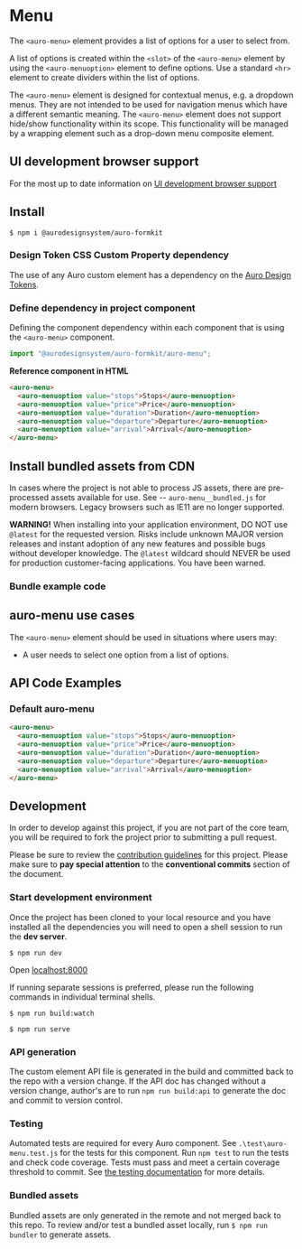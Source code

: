 <!--
The README.md file is a compiled document. No edits should be made directly to this file.

README.md is created by running `npm run build:docs`.

This file is generated based on a template fetched from
`../../docs/templates/componentReadmeTemplate.md`
and copied to `./componentDocs/README.md` each time the docs are compiled.

The following sections are editable by making changes to the following files:

| SECTION                | DESCRIPTION                                       | FILE LOCATION                       |
|------------------------|---------------------------------------------------|-------------------------------------|
| Description            | Description of the component                      | `./docs/partials/description.md`    |
| Use Cases              | Examples for when to use this component           | `./docs/partials/useCases.md`       |
| Additional Information | For use to add any component specific information | `./docs/partials/readmeAddlInfo.md` |
| Component Example Code | HTML sample code of the components use            | `./apiExamples/basic.html`          |
-->

# Menu

<!-- AURO-GENERATED-CONTENT:START (FILE:src=./docs/partials/description.md) -->
<!-- The below content is automatically added from ./docs/partials/description.md -->
The `<auro-menu>` element provides a list of options for a user to select from.

A list of options is created within the `<slot>` of the `<auro-menu>` element by using the `<auro-menuoption>` element to define options. Use a standard `<hr>` element to create dividers within the list of options.

The `<auro-menu>` element is designed for contextual menus, e.g. a dropdown menus. They are not intended to be used for navigation menus which have a different semantic meaning. The `<auro-menu>` element does not support hide/show functionality within its scope. This functionality will be managed by a wrapping element such as a drop-down menu composite element.
<!-- AURO-GENERATED-CONTENT:END -->
<!-- AURO-GENERATED-CONTENT:START (FILE:src=./docs/partials/readmeAddlInfo.md) -->
<!-- The below content is automatically added from ./docs/partials/readmeAddlInfo.md -->
<!-- AURO-GENERATED-CONTENT This file is to be used for any additional content that should be included in the README.md which is specific to this component. -->
<!-- AURO-GENERATED-CONTENT:END -->

## UI development browser support

<!-- AURO-GENERATED-CONTENT:START (REMOTE:url=https://raw.githubusercontent.com/AlaskaAirlines/WC-Generator/master/componentDocs/partials/browserSupport.md) -->
For the most up to date information on [UI development browser support](https://auro.alaskaair.com/support/browsersSupport)

<!-- AURO-GENERATED-CONTENT:END -->

## Install

<!-- AURO-GENERATED-CONTENT:START (FILE:src=../../docs/templates/componentInstall.md) -->
<!-- The below content is automatically added from ../../docs/templates/componentInstall.md -->

```shell
$ npm i @aurodesignsystem/auro-formkit
```
<!-- AURO-GENERATED-CONTENT:END -->

### Design Token CSS Custom Property dependency

<!-- AURO-GENERATED-CONTENT:START (REMOTE:url=https://raw.githubusercontent.com/AlaskaAirlines/WC-Generator/master/componentDocs/partials/development/designTokens.md) -->
The use of any Auro custom element has a dependency on the [Auro Design Tokens](https://auro.alaskaair.com/getting-started/developers/design-tokens).

<!-- AURO-GENERATED-CONTENT:END -->

### Define dependency in project component

<!-- AURO-GENERATED-CONTENT:START (REMOTE:url=https://raw.githubusercontent.com/AlaskaAirlines/WC-Generator/master/componentDocs/partials/usage/componentImportDescription.md) -->
Defining the component dependency within each component that is using the `<auro-menu>` component.

<!-- AURO-GENERATED-CONTENT:END -->
<!-- AURO-GENERATED-CONTENT:START (FILE:src=../../docs/templates/componentUsage.md) -->
<!-- The below content is automatically added from ../../docs/templates/componentUsage.md -->

```js
import "@aurodesignsystem/auro-formkit/auro-menu";
```
<!-- AURO-GENERATED-CONTENT:END -->
**Reference component in HTML**

<!-- AURO-GENERATED-CONTENT:START (CODE:src=./apiExamples/basic.html) -->
<!-- The below code snippet is automatically added from ./apiExamples/basic.html -->

```html
<auro-menu>
  <auro-menuoption value="stops">Stops</auro-menuoption>
  <auro-menuoption value="price">Price</auro-menuoption>
  <auro-menuoption value="duration">Duration</auro-menuoption>
  <auro-menuoption value="departure">Departure</auro-menuoption>
  <auro-menuoption value="arrival">Arrival</auro-menuoption>
</auro-menu>
```
<!-- AURO-GENERATED-CONTENT:END -->

## Install bundled assets from CDN

<!-- AURO-GENERATED-CONTENT:START (REMOTE:url=https://raw.githubusercontent.com/AlaskaAirlines/WC-Generator/master/componentDocs/partials/usage/bundleInstallDescription.md) -->
In cases where the project is not able to process JS assets, there are pre-processed assets available for use. See -- `auro-menu__bundled.js` for modern browsers. Legacy browsers such as IE11 are no longer supported.

**WARNING!** When installing into your application environment, DO NOT use `@latest` for the requested version. Risks include unknown MAJOR version releases and instant adoption of any new features and possible bugs without developer knowledge. The `@latest` wildcard should NEVER be used for production customer-facing applications. You have been warned.

<!-- AURO-GENERATED-CONTENT:END -->

### Bundle example code

<!-- AURO-GENERATED-CONTENT:START (FILE:src=../../docs/templates/componentBundleUseModBrowsers.md) -->
<!-- The below content is automatically added from ../../docs/templates/componentBundleUseModBrowsers.md -->
<link rel="stylesheet" href="https://cdn.jsdelivr.net/npm/@aurodesignsystem/design-tokens@4.13.0/dist/tokens/CSSCustomProperties.css" />
<link rel="stylesheet" href="https://cdn.jsdelivr.net/npm/@aurodesignsystem/webcorestylesheets@5.1.2/dist/bundled/essentials.css" />
<script src="https://cdn.jsdelivr.net/npm/@aurodesignsystem/auro-formkit/auro-menu@2.0.0-beta.36/dist/auro-menu__bundled.js" type="module"></script>
<!-- AURO-GENERATED-CONTENT:END -->

## auro-menu use cases

<!-- AURO-GENERATED-CONTENT:START (FILE:src=./docs/partials/useCases.md) -->
<!-- The below content is automatically added from ./docs/partials/useCases.md -->
The `<auro-menu>` element should be used in situations where users may:

* A user needs to select one option from a list of options.
<!-- AURO-GENERATED-CONTENT:END -->

## API Code Examples

### Default auro-menu

<!-- AURO-GENERATED-CONTENT:START (CODE:src=./apiExamples/basic.html) -->
<!-- The below code snippet is automatically added from ./apiExamples/basic.html -->

```html
<auro-menu>
  <auro-menuoption value="stops">Stops</auro-menuoption>
  <auro-menuoption value="price">Price</auro-menuoption>
  <auro-menuoption value="duration">Duration</auro-menuoption>
  <auro-menuoption value="departure">Departure</auro-menuoption>
  <auro-menuoption value="arrival">Arrival</auro-menuoption>
</auro-menu>
```
<!-- AURO-GENERATED-CONTENT:END -->

## Development

<!-- AURO-GENERATED-CONTENT:START (REMOTE:url=https://raw.githubusercontent.com/AlaskaAirlines/WC-Generator/master/componentDocs/partials/development/developmentDescription.md) -->
In order to develop against this project, if you are not part of the core team, you will be required to fork the project prior to submitting a pull request.

Please be sure to review the [contribution guidelines](https://auro.alaskaair.com/contributing) for this project. Please make sure to **pay special attention** to the **conventional commits** section of the document.

<!-- AURO-GENERATED-CONTENT:END -->

### Start development environment

<!-- AURO-GENERATED-CONTENT:START (REMOTE:url=https://raw.githubusercontent.com/AlaskaAirlines/WC-Generator/master/componentDocs/partials/development/localhost.md) -->
Once the project has been cloned to your local resource and you have installed all the dependencies you will need to open a shell session to run the **dev server**.

```shell
$ npm run dev
```

Open [localhost:8000](http://localhost:8000/)

If running separate sessions is preferred, please run the following commands in individual terminal shells.

```shell
$ npm run build:watch

$ npm run serve
```

<!-- AURO-GENERATED-CONTENT:END -->

### API generation

<!-- AURO-GENERATED-CONTENT:START (REMOTE:url=https://raw.githubusercontent.com/AlaskaAirlines/WC-Generator/master/componentDocs/partials/development/api.md) -->
The custom element API file is generated in the build and committed back to the repo with a version change. If the API doc has changed without a version change, author's are to run `npm run build:api` to generate the doc and commit to version control.

<!-- AURO-GENERATED-CONTENT:END -->

### Testing

<!-- AURO-GENERATED-CONTENT:START (REMOTE:url=https://raw.githubusercontent.com/AlaskaAirlines/WC-Generator/master/componentDocs/partials/development/testing.md) -->
Automated tests are required for every Auro component. See `.\test\auro-menu.test.js` for the tests for this component. Run `npm test` to run the tests and check code coverage. Tests must pass and meet a certain coverage threshold to commit. See [the testing documentation](https://auro.alaskaair.com/support/tests) for more details.

<!-- AURO-GENERATED-CONTENT:END -->

### Bundled assets

<!-- AURO-GENERATED-CONTENT:START (REMOTE:url=https://raw.githubusercontent.com/AlaskaAirlines/WC-Generator/master/componentDocs/partials/development/bundles.md) -->
Bundled assets are only generated in the remote and not merged back to this repo. To review and/or test a bundled asset locally, run `$ npm run bundler` to generate assets.

<!-- AURO-GENERATED-CONTENT:END -->
